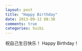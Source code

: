```yaml
---
layout: post
title: "Happy Birthday"
date: 2013-09-12 08:30
comments: true
categories: Suibi
---
```

祝自己生日快乐！ Happy Birthday！



